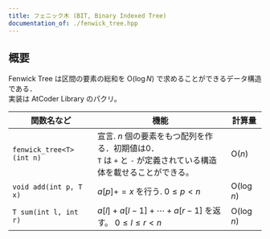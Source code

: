 ```yaml
---
title: フェニック木 (BIT, Binary Indexed Tree)
documentation_of: ./fenwick_tree.hpp
---
```


## 概要
Fenwick Tree は区間の要素の総和を $\text{O}(\log N)$ で求めることができるデータ構造である．<br>
実装は AtCoder Library のパクリ。

|関数名など|機能|計算量|
|---------|----|-----|
|`fenwick_tree<T>(int n)`| 宣言.  $n$ 個の要素をもつ配列を作る．初期値は0．<br> `T` は `+` と `-` が定義されている構造体を載せることができる。| $\text{O}(n)$ |
|`void add(int p, T x)`| $a[p] += x$ を行う.  $0 \leq p < n$ | $\text{O}(\log n)$|
|`T sum(int l, int r)`| $a[l] + a[l - 1] + \cdots + a[r - 1]$  を返す。 $0 \leq l \leq r < n$ | $\text{O}(\log n)$ |
